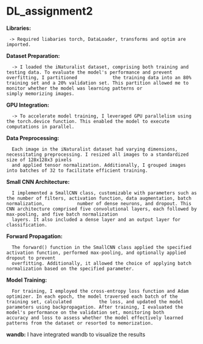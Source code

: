 # DL_assignment2

**Libraries:**

     -> Required liabaries torch, DataLoader, transforms and optim are imported.

**Dataset Preparation:**

      -> I loaded the iNaturalist dataset, comprising both training and testing data. To evaluate the model's performance and prevent overfitting, I partitioned             the training data into an 80% training set and a 20% validation set. This partition allowed me to monitor whether the model was learning patterns or                   simply memorizing images.

**GPU Integration:**

      -> To accelerate model training, I leveraged GPU parallelism using the torch.device function. This enabled the model to execute computations in parallel.

**Data Preprocessing:**

      Each image in the iNaturalist dataset had varying dimensions, necessitating preprocessing. I resized all images to a standardized size of 128x128x3 pixels 
      and applied tensor normalization. Additionally, I grouped images into batches of 32 to facilitate efficient training.

**Small CNN Architecture:**

      I implemented a SmallCNN class, customizable with parameters such as the number of filters, activation function, data augmentation, batch normalization,            number of dense neurons, and dropout. This CNN architecture comprised five convolutional layers, each followed by max-pooling, and five batch normalization 
      layers. It also included a dense layer and an output layer for classification.

**Forward Propagation:**

      The forward() function in the SmallCNN class applied the specified activation function, performed max-pooling, and optionally applied dropout to prevent 
      overfitting. Additionally, it allowed the choice of applying batch normalization based on the specified parameter.

**Model Training:**

      For training, I employed the cross-entropy loss function and Adam optimizer. In each epoch, the model traversed each batch of the training set, calculated          the loss, and updated the model parameters using backpropagation. After training, I evaluated the model's performance on the validation set, monitoring both        accuracy and loss to assess whether the model effectively learned patterns from the dataset or resorted to memorization.

**wandb:** I have integrated wandb to visualize the results

